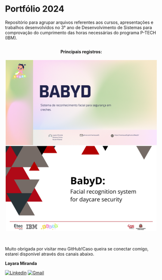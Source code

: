 # Portfólio 2024
Repositório para agrupar arquivos referentes aos cursos, apresentações e trabalhos desenvolvidos no 3° ano de Desenvolvimento de Sistemas para comprovação do cumprimento das horas necessárias do programa P-TECH (IBM).
##

<div align="center">
  <div class="row">
<h4> Principais registros: </h4>
  <img width="500" src="https://github.com/layryel/Portfolio-2024/blob/f82134d0b4dc2a6771c6c9536c3af798d0c562c4/TCC/Feira%20Tecnol%C3%B3gica/Apresenta%C3%A7%C3%A3o%20Feira%20Tecnol%C3%B3gica%20-%2029112024/01.png"><br>
  <img width="500" src="https://github.com/layryel/Portfolio-2024/blob/f82134d0b4dc2a6771c6c9536c3af798d0c562c4/TCC/Pitch%20-%20Final%20Ingl%C3%AAs/PITCH%20Final%20-%2020112024/01.png">  
  <br><br>
</div>
</div>

##

Muito obrigada por visitar meu GitHub!Caso queira se conectar comigo, estarei disponível através dos canais abaixo.

**Layara Miranda**

[![Linkedin](https://img.shields.io/badge/LinkedIn-%230077B5?style=for-the-badge&logo=linkedin&logoColor=white)](https://www.linkedin.com/in/layara-miranda-405664299/?)
[![Gmail](https://img.shields.io/badge/Gmail-D14836?style=for-the-badge&logo=gmail&logoColor=white)](mailto:layaramiranda61@gmail.com)

